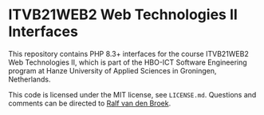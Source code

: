 # ITVB21WEB2 Web Technologies II Interfaces

This repository contains PHP 8.3+ interfaces for the course ITVB21WEB2 Web Technologies II,
which is part of the HBO-ICT Software Engineering program at Hanze University of Applied
Sciences in Groningen, Netherlands.

This code is licensed under the MIT license, see `LICENSE.md`. Questions and comments can
be directed to [Ralf van den Broek](https://github.com/ralfvandenbroek).